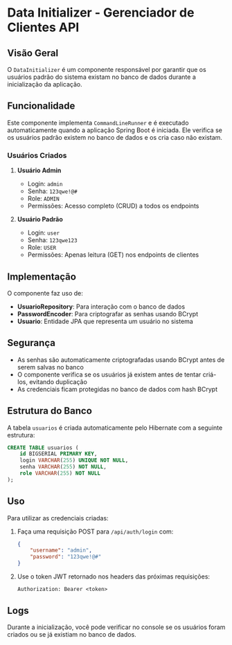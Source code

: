# Data Initializer - Gerenciador de Clientes API

## Visão Geral

O `DataInitializer` é um componente responsável por garantir que os usuários padrão do sistema existam no banco de dados durante a inicialização da aplicação.

## Funcionalidade

Este componente implementa `CommandLineRunner` e é executado automaticamente quando a aplicação Spring Boot é iniciada. Ele verifica se os usuários padrão existem no banco de dados e os cria caso não existam.

### Usuários Criados

1. **Usuário Admin**
   - Login: `admin`
   - Senha: `123qwe!@#`
   - Role: `ADMIN`
   - Permissões: Acesso completo (CRUD) a todos os endpoints

2. **Usuário Padrão**
   - Login: `user`
   - Senha: `123qwe123`
   - Role: `USER`
   - Permissões: Apenas leitura (GET) nos endpoints de clientes

## Implementação

O componente faz uso de:

- **UsuarioRepository**: Para interação com o banco de dados
- **PasswordEncoder**: Para criptografar as senhas usando BCrypt
- **Usuario**: Entidade JPA que representa um usuário no sistema

## Segurança

- As senhas são automaticamente criptografadas usando BCrypt antes de serem salvas no banco
- O componente verifica se os usuários já existem antes de tentar criá-los, evitando duplicação
- As credenciais ficam protegidas no banco de dados com hash BCrypt

## Estrutura do Banco

A tabela `usuarios` é criada automaticamente pelo Hibernate com a seguinte estrutura:

```sql
CREATE TABLE usuarios (
    id BIGSERIAL PRIMARY KEY,
    login VARCHAR(255) UNIQUE NOT NULL,
    senha VARCHAR(255) NOT NULL,
    role VARCHAR(255) NOT NULL
);
```

## Uso

Para utilizar as credenciais criadas:

1. Faça uma requisição POST para `/api/auth/login` com:
   ```json
   {
       "username": "admin",
       "password": "123qwe!@#"
   }
   ```

2. Use o token JWT retornado nos headers das próximas requisições:
   ```
   Authorization: Bearer <token>
   ```

## Logs

Durante a inicialização, você pode verificar no console se os usuários foram criados ou se já existiam no banco de dados.
